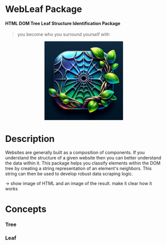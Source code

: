 # WebLeaf Package
#### HTML DOM Tree Leaf Structure Identification Package


> you become who you surround yourself with


<p align="center">
  <img src="docs/logo.webp" alt="WebLeaf Logo" style="width: 50%;">
</p>

# Description
Websites are generally built as a composition of components. If you understand the structure of a given website then you
can better understand the data within it. This package helps you classify elements within the DOM tree by creating a 
string representation of an element's neighbors. This string can then be used to develop robust data scraping logic. 

-> show image of HTML and an image of the result. make it clear how it works 

# Concepts


### Tree

### Leaf